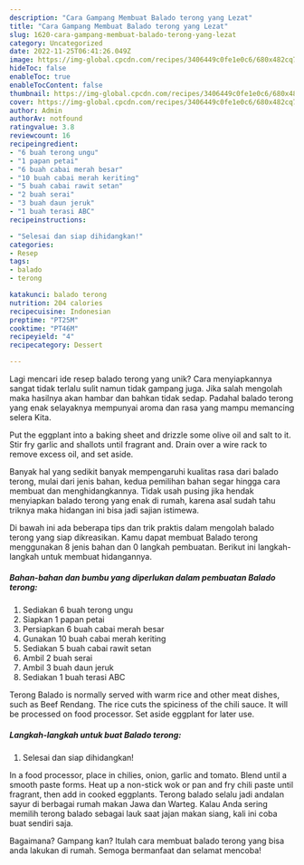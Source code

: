 ```yaml
---
description: "Cara Gampang Membuat Balado terong yang Lezat"
title: "Cara Gampang Membuat Balado terong yang Lezat"
slug: 1620-cara-gampang-membuat-balado-terong-yang-lezat
category: Uncategorized
date: 2022-11-25T06:41:26.049Z
image: https://img-global.cpcdn.com/recipes/3406449c0fe1e0c6/680x482cq70/balado-terong-foto-resep-utama.jpg
hideToc: false
enableToc: true
enableTocContent: false
thumbnail: https://img-global.cpcdn.com/recipes/3406449c0fe1e0c6/680x482cq70/balado-terong-foto-resep-utama.jpg
cover: https://img-global.cpcdn.com/recipes/3406449c0fe1e0c6/680x482cq70/balado-terong-foto-resep-utama.jpg
author: Admin
authorAv: notfound
ratingvalue: 3.8
reviewcount: 16
recipeingredient:
- "6 buah terong ungu"
- "1 papan petai"
- "6 buah cabai merah besar"
- "10 buah cabai merah keriting"
- "5 buah cabai rawit setan"
- "2 buah serai"
- "3 buah daun jeruk"
- "1 buah terasi ABC"
recipeinstructions:

- "Selesai dan siap dihidangkan!"
categories:
- Resep
tags:
- balado
- terong

katakunci: balado terong 
nutrition: 204 calories
recipecuisine: Indonesian
preptime: "PT25M"
cooktime: "PT46M"
recipeyield: "4"
recipecategory: Dessert

---
```





Lagi mencari ide resep balado terong yang unik? Cara menyiapkannya sangat tidak terlalu sulit namun tidak gampang juga. Jika salah mengolah maka hasilnya akan hambar dan bahkan tidak sedap. Padahal balado terong yang enak selayaknya mempunyai aroma dan rasa yang mampu memancing selera Kita.





Put the eggplant into a baking sheet and drizzle some olive oil and salt to it. Stir fry garlic and shallots until fragrant and. Drain over a wire rack to remove excess oil, and set aside.

Banyak hal yang sedikit banyak mempengaruhi kualitas rasa dari balado terong, mulai dari jenis bahan, kedua pemilihan bahan segar hingga cara membuat dan menghidangkannya. Tidak usah pusing jika hendak menyiapkan balado terong yang enak di rumah, karena asal sudah tahu triknya maka hidangan ini bisa jadi sajian istimewa.






Di bawah ini ada beberapa tips dan trik praktis dalam mengolah balado terong yang siap dikreasikan. Kamu dapat membuat Balado terong menggunakan 8 jenis bahan dan 0 langkah pembuatan. Berikut ini langkah-langkah untuk membuat hidangannya.

<!--inarticleads1-->

##### Bahan-bahan dan bumbu yang diperlukan dalam pembuatan Balado terong:

1. Sediakan 6 buah terong ungu
1. Siapkan 1 papan petai
1. Persiapkan 6 buah cabai merah besar
1. Gunakan 10 buah cabai merah keriting
1. Sediakan 5 buah cabai rawit setan
1. Ambil 2 buah serai
1. Ambil 3 buah daun jeruk
1. Sediakan 1 buah terasi ABC


Terong Balado is normally served with warm rice and other meat dishes, such as Beef Rendang. The rice cuts the spiciness of the chili sauce. It will be processed on food processor. Set aside eggplant for later use. 

<!--inarticleads2-->

##### Langkah-langkah untuk buat Balado terong:


1. Selesai dan siap dihidangkan!

In a food processor, place in chilies, onion, garlic and tomato. Blend until a smooth paste forms. Heat up a non-stick wok or pan and fry chili paste until fragrant, then add in cooked eggplants. Terong balado selalu jadi andalan sayur di berbagai rumah makan Jawa dan Warteg. Kalau Anda sering memilih terong balado sebagai lauk saat jajan makan siang, kali ini coba buat sendiri saja. 

Bagaimana? Gampang kan? Itulah cara membuat balado terong yang bisa anda lakukan di rumah. Semoga bermanfaat dan selamat mencoba!
